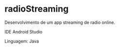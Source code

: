 # radioStreaming
Desenvolvimento de um app streaming de radio online.

IDE
  Android Studio

Linguagem:
  Java
